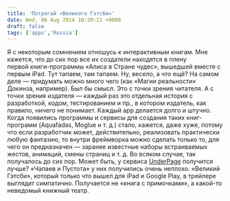 ```yaml
---
title: 'Потрогай «Великого Гэтсби»'
date: Wed, 06 Aug 2014 10:20:21 +0000
draft: false
tags: ['apps','Russia']
---
```


Я с некоторым сомнением отношусь к интерактивным книгам. Мне кажется, что до сих пор все их создатели находятся в плену первой книги-программы «Алиса в Стране чудес», вышедшей вместе с первым iPad. Тут тапаем, там тапаем. Ну, весело, а что ещё? На самом деле — придумать можно много чего (как «Магии реальности» Докинза, например). Был бы смысл. Это с точки зрения читателя. А с точки зрения издателя — каждый раз это отдельная история с разработкой, кодом, тестированием и пр., в котором издатель, как правило, ничего не понимает. Каждый app делается долго и штучно. Когда появились программы и сервисы для создания таких книг-программ (Aquafadas, Moglue и т. д.) стало, кажется, даже хуже, потому что если разработчик может, действительно, реализовать практически любую фантазию, то внутри фреймворка можно сделать только то, для чего он предназначен — заранее известные наборы встраиваемых жестов, анимаций, смены страниц и т. д. Во всяком случае, так получалось до сих пор. Может быть, у сервиса [UnderPage](http://underpage.com/ru) получится лучше? «Чапаев и Пустота» у них получились очень неплохо. «Великий Гэтсби», который только что вышел для iPad и Google Play, в трейлере выглядит симпатично. Получается не «книга с примочками», а какой-то неведомый книжный театр.